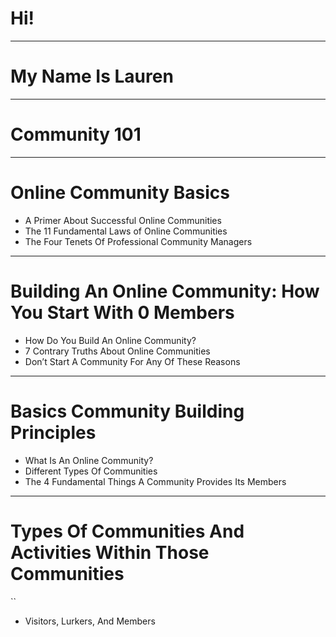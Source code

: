 # Hi!

---

# My Name Is Lauren

---

# Community 101

---

# Online Community Basics

- A Primer About Successful Online Communities
- The 11 Fundamental Laws of Online Communities
- The Four Tenets Of Professional Community Managers

---
 
# Building An Online Community: How You Start With 0 Members

- How Do You Build An Online Community?
- 7 Contrary Truths About Online Communities
- Don’t Start A Community For Any Of These Reasons

---

# Basics Community Building Principles

- What Is An Online Community?
- Different Types Of Communities
- The 4 Fundamental Things A Community Provides Its Members

---

# Types Of Communities And Activities Within Those Communities
   ``
- Visitors, Lurkers, And Members